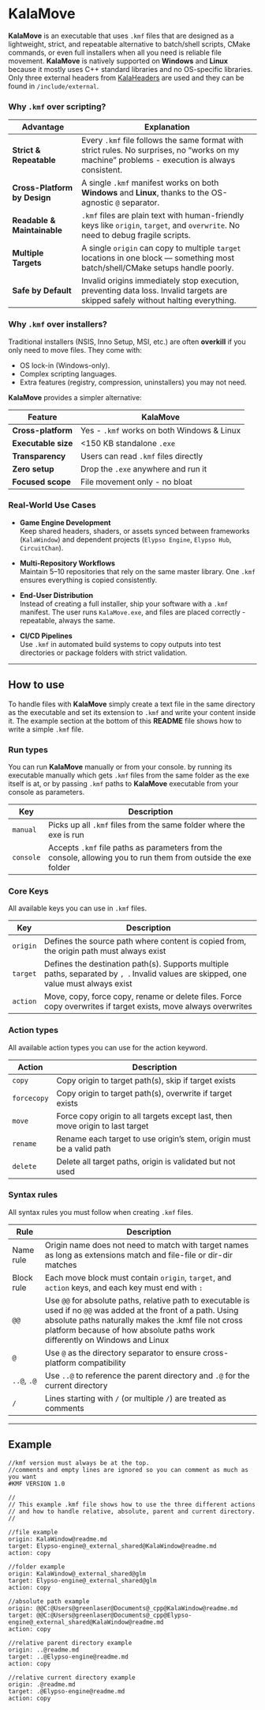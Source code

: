 # KalaMove

**KalaMove** is an executable that uses `.kmf` files that are designed as a lightweight, strict, and repeatable alternative to batch/shell scripts, CMake commands, or even full installers when all you need is reliable file movement. **KalaMove** is natively supported on **Windows** and **Linux** because it mostly uses C++ standard libraries and no OS-specific libraries. Only three external headers from [KalaHeaders](https://github.com/kalakit/kalaheaders) are used and they can be found in `/include/external`.

### Why `.kmf` over scripting?  

| Advantage                  | Explanation |
|----------------------------|-------------|
| **Strict & Repeatable**    | Every `.kmf` file follows the same format with strict rules. No surprises, no “works on my machine” problems - execution is always consistent. |
| **Cross-Platform by Design** | A single `.kmf` manifest works on both **Windows** and **Linux**, thanks to the OS-agnostic `@` separator. |
| **Readable & Maintainable** | `.kmf` files are plain text with human-friendly keys like `origin`, `target`, and `overwrite`. No need to debug fragile scripts. |
| **Multiple Targets**       | A single `origin` can copy to multiple `target` locations in one block — something most batch/shell/CMake setups handle poorly. |
| **Safe by Default**        | Invalid origins immediately stop execution, preventing data loss. Invalid targets are skipped safely without halting everything. |

### Why `.kmf` over installers?  

Traditional installers (NSIS, Inno Setup, MSI, etc.) are often **overkill** if you only need to move files. They come with:  
- OS lock-in (Windows-only).  
- Complex scripting languages.  
- Extra features (registry, compression, uninstallers) you may not need.  

**KalaMove** provides a simpler alternative:  

| Feature                    | KalaMove |
|----------------------------|----------|
| **Cross-platform**         | Yes - `.kmf` works on both Windows & Linux |
| **Executable size**        | <150 KB standalone `.exe` |
| **Transparency**           | Users can read `.kmf` files directly |
| **Zero setup**             | Drop the `.exe` anywhere and run it |
| **Focused scope**          | File movement only - no bloat |

### Real-World Use Cases  

- **Game Engine Development**  
  Keep shared headers, shaders, or assets synced between frameworks (`KalaWindow`) and dependent projects (`Elypso Engine`, `Elypso Hub`, `CircuitChan`).  

- **Multi-Repository Workflows**  
  Maintain 5–10 repositories that rely on the same master library. One `.kmf` ensures everything is copied consistently.  

- **End-User Distribution**  
  Instead of creating a full installer, ship your software with a `.kmf` manifest. The user runs `KalaMove.exe`, and files are placed correctly - repeatable, always the same.  

- **CI/CD Pipelines**  
  Use `.kmf` in automated build systems to copy outputs into test directories or package folders with strict validation.  

---

## How to use 

To handle files with **KalaMove** simply create a text file in the same directory as the executable and set its extension to `.kmf` and write your content inside it. The example section at the bottom of this **README** file shows how to write a simple `.kmf` file.

### Run types

You can run **KalaMove** manually or from your console. by running its executable manually which gets `.kmf` files from the same folder as the exe itself is at, or by passing `.kmf` paths to **KalaMove** executable from your console as parameters.

| Key          | Description |
|--------------|-------------|
| `manual`     | Picks up all `.kmf` files from the same folder where the exe is run |
| `console`    | Accepts `.kmf` file paths as parameters from the console, allowing you to run them from outside the exe folder |

### Core Keys

All available keys you can use in `.kmf` files.

| Key          | Description |
|--------------|-------------|
| `origin`     | Defines the source path where content is copied from, the origin path must always exist |
| `target`     | Defines the destination path(s). Supports multiple paths, separated by `, `. Invalid values are skipped, one value must always exist |
| `action`     | Move, copy, force copy, rename or delete files. Force copy overwrites if target exists, move always overwrites |

### Action types

All available action types you can use for the action keyword.

| Action      | Description |
|-------------|-------------|
| `copy`      | Copy origin to target path(s), skip if target exists |
| `forcecopy` | Copy origin to target path(s), overwrite if target exists |
| `move`      | Force copy origin to all targets except last, then move origin to last target |
| `rename`    | Rename each target to use origin’s stem, origin must be a valid path |
| `delete`    | Delete all target paths, origin is validated but not used |

### Syntax rules

All syntax rules you must follow when creating `.kmf` files.

| Rule          | Description |
|---------------|-------------|
| Name rule     | Origin name does not need to match with target names as long as extensions match and file-file or dir-dir matches |
| Block rule    | Each move block must contain `origin`, `target`, and `action` keys, and each key must end with `: ` |
| `@@`          | Use `@@` for absolute paths, relative path to executable is used if no `@@` was added at the front of a path. Using absolute paths naturally makes the .kmf file not cross platform because of how absolute paths work differently on Windows and Linux |
| `@`           | Use `@` as the directory separator to ensure cross-platform compatibility |
| `..@`, `.@`   | Use `..@` to reference the parent directory and `.@` for the current directory |
| `/`           | Lines starting with `/` (or multiple `/`) are treated as comments |

---

## Example

```
//kmf version must always be at the top.
//comments and empty lines are ignored so you can comment as much as you want
#KMF VERSION 1.0

//
// This example .kmf file shows how to use the three different actions
// and how to handle relative, absolute, parent and current directory.
//

//file example
origin: KalaWindow@readme.md
target: Elypso-engine@_external_shared@KalaWindow@readme.md
action: copy

//folder example
origin: KalaWindow@_external_shared@glm
target: Elypso-engine@_external_shared@glm
action: copy

//absolute path example
origin: @@C:@Users@greenlaser@Documents@_cpp@KalaWindow@readme.md
target: @@C:@Users@greenlaser@Documents@_cpp@Elypso-engine@_external_shared@KalaWindow@readme.md
action: copy

//relative parent directory example
origin: ..@readme.md
target: ..@Elypso-engine@readme.md
action: copy

//relative current directory example
origin: .@readme.md
target: .@Elypso-engine@readme.md
action: copy
```